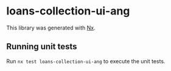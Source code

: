 # loans-collection-ui-ang

This library was generated with [Nx](https://nx.dev).

## Running unit tests

Run `nx test loans-collection-ui-ang` to execute the unit tests.
